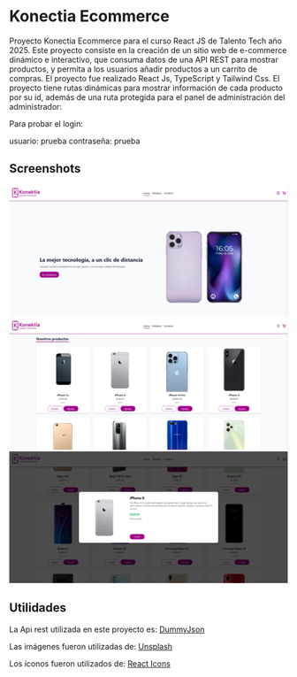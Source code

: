 
# Konectia Ecommerce

Proyecto Konectia Ecommerce para el curso React JS de Talento Tech año 2025.
Este proyecto consiste en la creación de un sitio web de e-commerce dinámico e interactivo, que consuma datos de una API REST para mostrar
productos, y permita a los usuarios añadir productos a un carrito de compras.
El proyecto fue realizado React Js, TypeScript y Tailwind Css.
El proyecto tiene rutas dinámicas para mostrar información de cada producto por su id, además de una ruta protegida para el panel
de administración del administrador:

Para probar el login:

usuario: prueba
contraseña: prueba



## Screenshots

![App Screenshot](https://raw.githubusercontent.com/germanpgonzalez/konektia-ecommerce/refs/heads/master/public/screenshots/screen1.png)
![App Screenshot](https://raw.githubusercontent.com/germanpgonzalez/konektia-ecommerce/refs/heads/master/public/screenshots/screen2.png)
![App Screenshot](https://raw.githubusercontent.com/germanpgonzalez/konektia-ecommerce/refs/heads/master/public/screenshots/screen3.png)



## Utilidades

La Api rest utilizada en este proyecto es: [DummyJson](https://dummyjson.com/)

Las imágenes fueron utilizadas de: [Unsplash](https://unsplash.com/es)

Los íconos fueron utilizados de: [React Icons](https://react-icons.github.io/react-icons/)